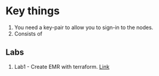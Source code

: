 # Key things

1. You need a key-pair to allow you to sign-in to the nodes.
2. Consists of

## Labs

1. Lab1 - Create EMR with terraform. [Link](/topic-EMR/lab1/README.md)
